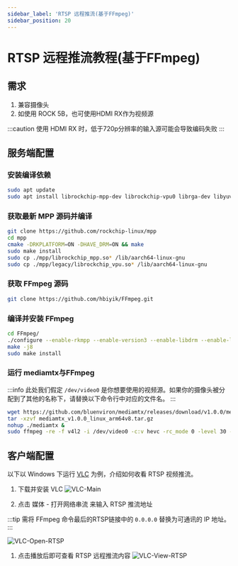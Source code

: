 ```yaml
---
sidebar_label: 'RTSP 远程推流(基于FFmpeg)'
sidebar_position: 20
---
```


# RTSP 远程推流教程(基于FFmpeg)

## 需求

1. 兼容摄像头
2. 如使用 ROCK 5B，也可使用HDMI RX作为视频源

:::caution
使用 HDMI RX 时，低于720p分辨率的输入源可能会导致编码失败
:::

## 服务端配置

### 安装编译依赖

```bash
sudo apt update
sudo apt install librockchip-mpp-dev librockchip-vpu0 librga-dev libyuv-dev libdrm-dev pkg-config libx264-dev build-essential git
```

### 获取最新 MPP 源码并编译
```bash
git clone https://github.com/rockchip-linux/mpp
cd mpp
cmake -DRKPLATFORM=ON -DHAVE_DRM=ON && make
sudo make install
sudo cp ./mpp/librockchip_mpp.so* /lib/aarch64-linux-gnu
sudo cp ./mpp/legacy/librockchip_vpu.so* /lib/aarch64-linux-gnu
```

### 获取 FFmpeg 源码

```bash
git clone https://github.com/hbiyik/FFmpeg.git
```
### 编译并安装 FFmpeg

```bash
cd FFmpeg/
./configure --enable-rkmpp --enable-version3 --enable-libdrm --enable-libx264 --enable-gpl
make -j8
sudo make install
```

### 运行 mediamtx与FFmpeg

:::info
此处我们假定 `/dev/video0` 是你想要使用的视频源。如果你的摄像头被分配到了其他的名称下，请替换以下命令行中对应的文件名。
:::

```bash
wget https://github.com/bluenviron/mediamtx/releases/download/v1.0.0/mediamtx_v1.0.0_linux_arm64v8.tar.gz
tar -xzvf mediamtx_v1.0.0_linux_arm64v8.tar.gz
nohup ./mediamtx &
sudo ffmpeg -re -f v4l2 -i /dev/video0 -c:v hevc -rc_mode 0 -level 30 -f rtsp rtsp://0.0.0.0:8554/stream
```

## 客户端配置

以下以 Windows 下运行 [VLC](https://www.videolan.org/vlc/) 为例，介绍如何收看 RTSP 视频推流。

1. 下载并安装 VLC
![VLC-Main](/img/general-tutorial/rtsp/VLC-Main.webp)

2. 点击 媒体 - 打开网络串流 来输入 RTSP 推流地址

:::tip
需将 FFmpeg 命令最后的RTSP链接中的 `0.0.0.0` 替换为可通讯的 IP 地址。
:::

![VLC-Open-RTSP](/img/general-tutorial/rtsp/VLC-Open-RTSP.webp)

1. 点击播放后即可查看 RTSP 远程推流内容
![VLC-View-RTSP](/img/general-tutorial/rtsp/VLC-View-RTSP.webp)